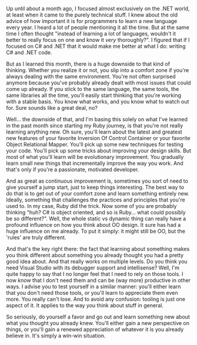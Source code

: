 Up until about a month ago, I focused almost exclusively on the .NET world, at least when it came to the purely technical stuff.  I knew about the old advice of how important it is for programmers to learn a new language every year.  I heard a lot of people mentioning it all the time.  But at the same time I often thought "instead of learning a lot of languages, wouldn't it better to really focus on one and know it <em>very</em> thoroughly?".  I figured that if I focused on C# and .NET that it would make me better at what I do: writing C# and .NET code. 

But as I learned this month, there is a huge downside to that kind of thinking. Whether you realize it or not, you slip into a comfort zone if you're always dealing with the same environment.  You're not often surprised anymore because you've probably already dealt with most issues that could come up already.  If you stick to the same language, the same tools, the same libraries all the time, you'll easily start thinking that you're working with a stable basis.  You know what works, and you know what to watch out for.  Sure sounds like a great deal, no?

Well... the downside of that, and I'm basing this solely on what I've learned in the past month since starting my Ruby journey, is that you're not really learning anything new.  Oh sure, you'll learn about the latest and greatest new features of your favorite Inversion Of Control Container or your favorite Object Relational Mapper.  You'll pick up some new techniques for testing your code.  You'll pick up some tricks about improving your design skills.  But most of what you'll learn will be evolutionary improvement.  You gradually learn small new things that incrementally improve the way you work.  And that's only if you're a passionate, motivated developer.

And as great as continuous improvement is, sometimes you sort of need to give yourself a jump start, just to keep things interesting.  The best way to do that is to get out of your comfort zone and learn something entirely new.  Ideally, something that challenges the practices and principles that you're used to.  In my case, Ruby did the trick.  Now some of you are probably thinking "huh? C# is object oriented, and so is Ruby... what could possibly be so different?".  Well, the whole static vs dynamic thing can really have a profound influence on how you think about OO design.  It sure has had a huge influence on me already.  To put it simply: it might still be OO, but the 'rules' are truly different.  

And that's the key right there: the fact that learning about something makes you think different about something you already thought you had a pretty good idea about.  And that really works on multiple levels.  Do you think you need Visual Studio with its debugger support and intellisense? Well, I'm quite happy to say that I no longer feel that I need to rely on those tools.  I now <em>know</em> that I don't need them and can be (way more) productive in other ways.   I advise you to test yourself in a similar manner: you'll either learn that you don't need those tools, or you'll learn to appreciate them even more.  You really can't lose.  And to avoid any confusion: tooling is just one aspect of it.  It applies to the way you think about stuff in general.

So seriously, do yourself a favor and go out and learn something new about what you thought you already knew.  You'll either gain a new perspective on things, or you'll gain a renewed appreciation of whatever it is you already believe in.  It's simply a win-win situation.
